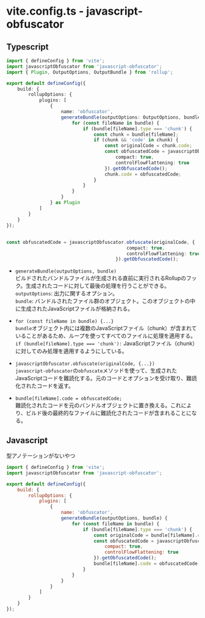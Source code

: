 # vite.config.ts - javascript-obfuscator

## Typescript

```ts
import { defineConfig } from 'vite';
import javascriptObfuscator from 'javascript-obfuscator';
import { Plugin, OutputOptions, OutputBundle } from 'rollup';

export default defineConfig({
    build: {
        rollupOptions: {
            plugins: [
                {
                    name: 'obfuscator',
                    generateBundle(outputOptions: OutputOptions, bundle: OutputBundle) {
                        for (const fileName in bundle) {
                            if (bundle[fileName].type === 'chunk') {
                                const chunk = bundle[fileName];
                                if (chunk && 'code' in chunk) {
                                    const originalCode = chunk.code;
                                    const obfuscatedCode = javascriptObfuscator.obfuscate(originalCode, {
                                        compact: true,
                                        controlFlowFlattening: true
                                    }).getObfuscatedCode();
                                    chunk.code = obfuscatedCode;
                                }
                            }
                        }
                    }
                } as Plugin
            ]
        }
    }
});
```

## 

```ts
const obfuscatedCode = javascriptObfuscator.obfuscate(originalCode, {
                                            compact: true,
                                            controlFlowFlattening: true
                                        }).getObfuscatedCode();

```

* `generateBundle(outputOptions, bundle)`  
ビルドされたバンドルファイルが生成される直前に実行されるRollupのフック。生成されたコードに対して最後の処理を行うことができる。  
`outputOptions`: 出力に関するオプション。  
`bundle`: バンドルされたファイル群のオブジェクト。このオブジェクトの中に生成されたJavaScriptファイルが格納される。

* `for (const fileName in bundle) {...}`  
`bundle`オブジェクト内には複数のJavaScriptファイル（chunk）が含まれていることがあるため、ループを使ってすべてのファイルに処理を適用する。  
`if (bundle[fileName].type === 'chunk'):` JavaScriptファイル（chunk）に対してのみ処理を適用するようにしている。

* `javascriptObfuscator.obfuscate(originalCode, {...})`  
`javascript-obfuscator`の`obfuscate`メソッドを使って、生成されたJavaScriptコードを難読化する。元のコードとオプションを受け取り、難読化されたコードを返す。 
  
* `bundle[fileName].code = obfuscatedCode;`   
難読化されたコードを元のバンドルオブジェクトに置き換える。これにより、ビルド後の最終的なファイルに難読化されたコードが含まれることになる。



## Javascript

型アノテーションがないやつ

```js
import { defineConfig } from 'vite';
import javascriptObfuscator from 'javascript-obfuscator';

export default defineConfig({
    build: {
        rollupOptions: {
            plugins: [
                {
                    name: 'obfuscator',
                    generateBundle(outputOptions, bundle) {
                        for (const fileName in bundle) {
                            if (bundle[fileName].type === 'chunk') {
                                const originalCode = bundle[fileName].code;
                                const obfuscatedCode = javascriptObfuscator.obfuscate(originalCode, {
                                    compact: true,
                                    controlFlowFlattening: true
                                }).getObfuscatedCode();
                                bundle[fileName].code = obfuscatedCode;
                            }
                        }
                    }
                }
            ]
        }
    }
});
```